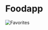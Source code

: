 # Foodapp

![Favorites](https://github.com/rishisahu8459/Foodapp/assets/49360938/6077f118-7f1b-4900-83ef-24f537dec087)
